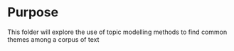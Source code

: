 # Purpose
This folder will explore the use of topic modelling methods to find
common themes among a corpus of text
